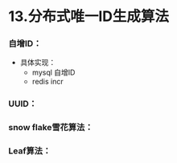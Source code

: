 # 13.分布式唯一ID生成算法

### 自增ID：
* 具体实现：
    * mysql 自增ID
    * redis incr

### UUID：

### snow flake雪花算法：

### Leaf算法：